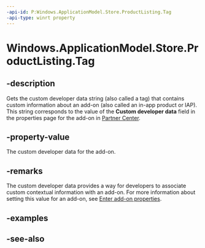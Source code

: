 ```yaml
---
-api-id: P:Windows.ApplicationModel.Store.ProductListing.Tag
-api-type: winrt property
---
```


<!-- Property syntax
public string Tag { get; }
-->

# Windows.ApplicationModel.Store.ProductListing.Tag

## -description
Gets the custom developer data string (also called a tag) that contains custom information about an add-on (also called an in-app product or IAP). This string corresponds to the value of the **Custom developer data** field in the properties page for the add-on in [Partner Center](https://partner.microsoft.com/dashboard).

## -property-value
The custom developer data for the add-on.

## -remarks
The custom developer data provides a way for developers to associate custom contextual information with an add-on. For more information about setting this value for an add-on, see [Enter add-on properties](https://msdn.microsoft.com/windows/uwp/publish/enter-add-on-properties#custom-developer-data).

## -examples

## -see-also
